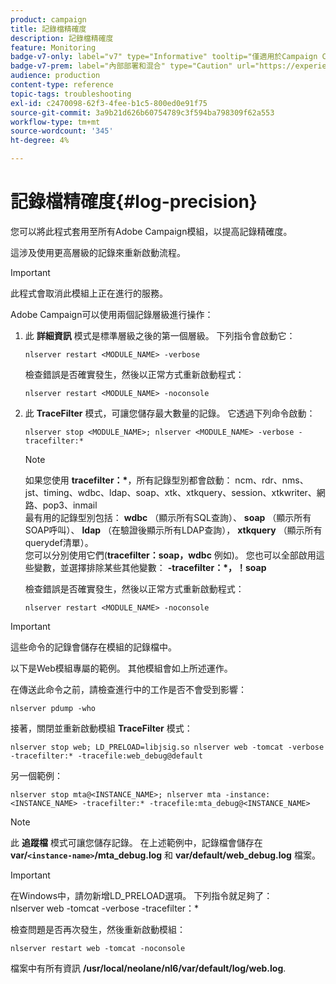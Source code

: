 ```yaml
---
product: campaign
title: 記錄檔精確度
description: 記錄檔精確度
feature: Monitoring
badge-v7-only: label="v7" type="Informative" tooltip="僅適用於Campaign Classic v7"
badge-v7-prem: label="內部部署和混合" type="Caution" url="https://experienceleague.adobe.com/docs/campaign-classic/using/installing-campaign-classic/architecture-and-hosting-models/hosting-models-lp/hosting-models.html?lang=zh-Hant" tooltip="僅適用於內部部署和混合部署"
audience: production
content-type: reference
topic-tags: troubleshooting
exl-id: c2470098-62f3-4fee-b1c5-800ed0e91f75
source-git-commit: 3a9b21d626b60754789c3f594ba798309f62a553
workflow-type: tm+mt
source-wordcount: '345'
ht-degree: 4%

---
```


# 記錄檔精確度{#log-precision}



您可以將此程式套用至所有Adobe Campaign模組，以提高記錄精確度。

這涉及使用更高層級的記錄來重新啟動流程。

>[!IMPORTANT]
>
>此程式會取消此模組上正在進行的服務。

Adobe Campaign可以使用兩個記錄層級進行操作：

1. 此 **詳細資訊** 模式是標準層級之後的第一個層級。 下列指令會啟動它：

   ```
   nlserver restart <MODULE_NAME> -verbose 
   ```

   檢查錯誤是否確實發生，然後以正常方式重新啟動程式：

   ```
   nlserver restart <MODULE_NAME> -noconsole
   ```

1. 此 **TraceFilter** 模式，可讓您儲存最大數量的記錄。 它透過下列命令啟動：

   ```
   nlserver stop <MODULE_NAME>; nlserver <MODULE_NAME> -verbose -tracefilter:*
   ```

   >[!NOTE]
   >
   >如果您使用 **tracefilter：&#42;**，所有記錄型別都會啟動： ncm、rdr、nms、jst、timing、wdbc、ldap、soap、xtk、xtkquery、session、xtkwriter、網路、pop3、inmail\
   >最有用的記錄型別包括： **wdbc** （顯示所有SQL查詢）、 **soap** （顯示所有SOAP呼叫）、 **ldap** （在驗證後顯示所有LDAP查詢）， **xtkquery** （顯示所有querydef清單）。\
   >您可以分別使用它們(**tracefilter：soap，wdbc** 例如)。 您也可以全部啟用這些變數，並選擇排除某些其他變數： **-tracefilter：&#42;，！soap**

   檢查錯誤是否確實發生，然後以正常方式重新啟動程式：

   ```
   nlserver restart <MODULE_NAME> -noconsole
   ```

>[!IMPORTANT]
>
>這些命令的記錄會儲存在模組的記錄檔中。

以下是Web模組專屬的範例。 其他模組會如上所述運作。

在傳送此命令之前，請檢查進行中的工作是否不會受到影響：

```
nlserver pdump -who
```

接著，關閉並重新啟動模組 **TraceFilter** 模式：

```
nlserver stop web; LD_PRELOAD=libjsig.so nlserver web -tomcat -verbose -tracefilter:* -tracefile:web_debug@default
```

另一個範例：

```
nlserver stop mta@<INSTANCE_NAME>; nlserver mta -instance:<INSTANCE_NAME> -tracefilter:* -tracefile:mta_debug@<INSTANCE_NAME>
```

>[!NOTE]
>
>此 **追蹤檔** 模式可讓您儲存記錄。 在上述範例中，記錄檔會儲存在 **var/`<instance-name>`/mta_debug.log** 和 **var/default/web_debug.log** 檔案。

>[!IMPORTANT]
>
>在Windows中，請勿新增LD_PRELOAD選項。 下列指令就足夠了：\
>nlserver web -tomcat -verbose -tracefilter：&#42;

檢查問題是否再次發生，然後重新啟動模組：

```
nlserver restart web -tomcat -noconsole
```

檔案中有所有資訊 **/usr/local/neolane/nl6/var/default/log/web.log**.

